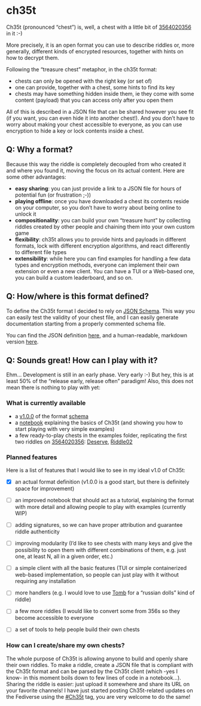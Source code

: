 # ch35t

Ch35t (pronounced “chest”) is, well, a chest with a little
bit of [3564020356](http://3564020356.org) in it :-)

More precisely, it is an open format you can use to describe
riddles or, more generally, different kinds of encrypted 
resources, together with hints on how to decrypt them.

Following the “treasure chest” metaphor, in the ch35t format:

- chests can only be opened with the right key (or set of)
- one can provide, together with a chest, some hints to find its key
- chests may have something hidden inside them, ie they come with
  some content (payload) that you can access only after you open them

All of this is described in a JSON file that can be shared 
however you see fit (if you want, you can even hide it into
another chest!). And you don’t have to worry about making your
chest accessible to everyone, as you can use encryption to hide
a key or lock contents inside a chest.

## Q: Why a format?

Because this way the riddle is completely decoupled from who
created it and where you found it, moving the focus on its
actual content. Here are some other advantages:

- **easy sharing**: you can just provide a link to a JSON file
  for hours of potential fun (or frustration ;-))
- **playing offline**: once you have downloaded a chest its
  contents reside on your computer, so you don’t have to
  worry about being online to unlock it
- **compositionality**: you can build your own “treasure hunt”
  by collecting riddles created by other people and chaining
  them into your own custom game
- **flexibility**: ch35t allows you to provide hints and payloads
  in different formats, lock with different encryption
  algorithms, and react differently to different file types
- **extensibility**: while here you can find examples for handling
  a few data types and encryption methods, everyone can
  implement their own extension or even a new client. You can
  have a TUI or a Web-based one, you can build a custom
  leaderboard, and so on.


## Q: How/where is this format defined?

To define the Ch35t format I decided to rely on [JSON Schema](https://json-schema.org/).
This way you can easily test the validity of your chest file, and
I can easily generate documentation starting from a properly 
commented schema file.

You can find the JSON definition [here](./ch35t/schema/1.0.0.json), and
a human-readable, markdown version [here](./schema.md).


## Q: Sounds great! How can I play with it?

Ehm... Development is still in an early phase. Very early :-)
But hey, this is at least 50% of the “release early, release often” paradigm!
Also, this does not mean there is nothing to play with yet:


### What is currently available

- a [v1.0.0](./ch35t/schema/1.0.0.json) of the format [schema](./schema.md)
- a [notebook](./testing_ch35t.ipynb) explaining the basics of Ch35t
  (and showing you how to start playing with very simple examples)
- a few ready-to-play chests in the examples folder, replicating the
  first two riddles on [3564020356](http://3564020356.org/): 
  [Deserve](examples/deserve.json), [Riddle02](examples/riddle02.json)


### Planned features

Here is a list of features that I would like to see in my 
ideal v1.0 of Ch35t:

- [x] an actual format definition (v1.0.0 is a good start, but there
  is definitely space for improvement)
- [ ] an improved notebook that should act as a tutorial, explaining
  the format with more detail and allowing people to play
  with examples (currently WIP)
- [ ] adding signatures, so we can have proper attribution and
  guarantee riddle authenticity
- [ ] improving modularity (I’d like to see chests with many keys
  and give the possibility to open them with different
  combinations of them, e.g. just one, at least N, all in a
  given order, etc.)
- [ ] a simple client with all the basic features (TUI or simple
  containerized web-based implementation, so people can just play
  with it without requiring any installation
- [ ] more handlers (e.g. I would love to use
  [Tomb](https://dyne.org/software/tomb/) for a “russian dolls” 
  kind of riddle)
- [ ] a few more riddles (I would like to convert some from 356s
  so they become accessible to everyone
- [ ] a set of tools to help people build their own chests


### How can I create/share my own chests?

The whole purpose of Ch35t is allowing anyone to build and openly
share their own riddles. To make a riddle, create a JSON file
that is compliant with the Ch35t format and can be parsed by the
Ch35t client (which -yes I know- in this moment boils down to few
lines of code in a notebook...). 
Sharing the riddle is easier: just upload it somewhere and share
its URL on your favorite channels! I have just started posting
Ch35t-related updates on the Fediverse using the 
[#Ch35t](https://fosstodon.org/tags/Ch35t) tag, you are very
welcome to do the same!